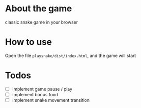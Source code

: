 # About the game

classic snake game in your browser

# How to use

Open the file `playsnake/dist/index.html`, and the game will start

# Todos

- [ ] implement game pause / play
- [ ] implement bonus food
- [ ] implement snake movement transition
